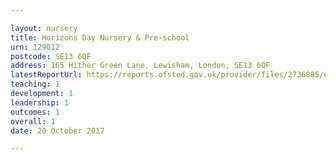 ```yaml
---

layout: nursery
title: Horizons Day Nursery & Pre-school
urn: 129012
postcode: SE13 6QF
address: 165 Hither Green Lane, Lewisham, London, SE13 6QF
latestReportUrl: https://reports.ofsted.gov.uk/provider/files/2736885/urn/129012.pdf
teaching: 1
development: 1
leadership: 1
outcomes: 1
overall: 1
date: 20 October 2017

---
```

